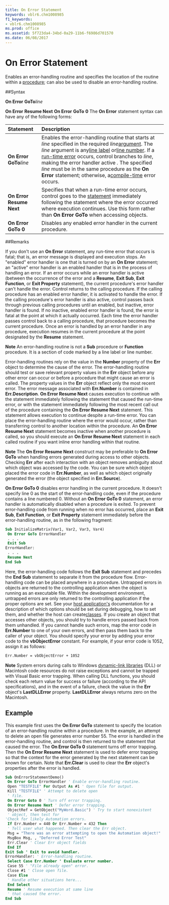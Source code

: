 ```yaml
---
title: On Error Statement
keywords: vblr6.chm1008985
f1_keywords:
- vblr6.chm1008985
ms.prod: office
ms.assetid: 5f723da4-34bd-0a29-11b6-f6986d701570
ms.date: 06/08/2017
---
```



# On Error Statement

Enables an error-handling routine and specifies the location of the routine within a [procedure](../../Glossary/vbe-glossary.md); can also be used to disable an error-handling routine.

##Syntax

**On Error** **GoTo**_line_

 **On Error** **Resume Next**
 **On Error** **GoTo** **0**
The  **On Error** statement syntax can have any of the following forms:


|**Statement**|**Description**|
|:-----|:-----|
|**On Error GoTo**_line_|Enables the error-handling routine that starts at  _line_ specified in the required _line_[argument](../../Glossary/vbe-glossary.md). The  _line_ argument is any[line label](../../Glossary/vbe-glossary.md) or[line number](../../Glossary/vbe-glossary.md). If a [run-time error](../../Glossary/vbe-glossary.md) occurs, control branches to _line_, making the error handler active _._ The specified _line_ must be in the same procedure as the **On Error** statement; otherwise, a[compile-time](../../Glossary/vbe-glossary.md) error occurs.|
|**On Error Resume Next**|Specifies that when a run-time error occurs, control goes to the [statement](../../Glossary/vbe-glossary.md) immediately following the statement where the error occurred where execution continues. Use this form rather than **On Error GoTo** when accessing objects.|
|**On Error GoTo 0**|Disables any enabled error handler in the current procedure.|

##Remarks

If you don't use an  **On Error** statement, any run-time error that occurs is fatal; that is, an error message is displayed and execution stops.
An "enabled" error handler is one that is turned on by an  **On Error** statement; an "active" error handler is an enabled handler that is in the process of handling an error. If an error occurs while an error handler is active (between the occurrence of the error and a **Resume**, **Exit Sub**, **Exit Function**, or **Exit Property** statement), the current procedure's error handler can't handle the error. Control returns to the calling procedure. If the calling procedure has an enabled error handler, it is activated to handle the error. If the calling procedure's error handler is also active, control passes back through previous calling procedures until an enabled, but inactive, error handler is found. If no inactive, enabled error handler is found, the error is fatal at the point at which it actually occurred. Each time the error handler passes control back to a calling procedure, that procedure becomes the current procedure. Once an error is handled by an error handler in any procedure, execution resumes in the current procedure at the point designated by the **Resume** statement.

 **Note**  An error-handling routine is not a  **Sub** procedure or **Function** procedure. It is a section of code marked by a line label or line number.

Error-handling routines rely on the value in the  **Number** property of the **Err** object to determine the cause of the error. The error-handling routine should test or save relevant property values in the **Err** object before any other error can occur or before a procedure that might cause an error is called. The property values in the **Err** object reflect only the most recent error. The error message associated with **Err.Number** is contained in **Err.Description**.
 **On Error Resume Next** causes execution to continue with the statement immediately following the statement that caused the run-time error, or with the statement immediately following the most recent call out of the procedure containing the **On Error Resume Next** statement. This statement allows execution to continue despite a run-time error. You can place the error-handling routine where the error would occur, rather than transferring control to another location within the procedure. An **On Error Resume Next** statement becomes inactive when another procedure is called, so you should execute an **On Error Resume Next** statement in each called routine if you want inline error handling within that routine.

 **Note**  The  **On Error Resume Next** construct may be preferable to **On Error GoTo** when handling errors generated during access to other objects. Checking **Err** after each interaction with an object removes ambiguity about which object was accessed by the code. You can be sure which object placed the error code in **Err.Number**, as well as which object originally generated the error (the object specified in **Err.Source**).

 **On Error GoTo 0** disables error handling in the current procedure. It doesn't specify line 0 as the start of the error-handling code, even if the procedure contains a line numbered 0. Without an **On Error GoTo 0** statement, an error handler is automatically disabled when a procedure is exited.
To prevent error-handling code from running when no error has occurred, place an  **Exit Sub**, **Exit Function**, or **Exit Property** statement immediately before the error-handling routine, as in the following fragment:



```vb
Sub InitializeMatrix(Var1, Var2, Var3, Var4) 
 On Error GoTo ErrorHandler 
 . . . 
 Exit Sub 
ErrorHandler: 
 . . . 
 Resume Next 
End Sub
```

Here, the error-handling code follows the  **Exit Sub** statement and precedes the **End Sub** statement to separate it from the procedure flow. Error-handling code can be placed anywhere in a procedure.
Untrapped errors in objects are returned to the controlling application when the object is running as an executable file. Within the development environment, untrapped errors are only returned to the controlling application if the proper options are set. See your [host application's](../../Glossary/vbe-glossary.md) documentation for a description of which options should be set during debugging, how to set them, and whether the host can create[classes](../../Glossary/vbe-glossary.md).
If you create an object that accesses other objects, you should try to handle errors passed back from them unhandled. If you cannot handle such errors, map the error code in  **Err.Number** to one of your own errors, and then pass them back to the caller of your object. You should specify your error by adding your error code to the **vbObjectError** constant. For example, if your error code is 1052, assign it as follows:



```vb
Err.Number = vbObjectError + 1052 

```


 **Note**  System errors during calls to Windows [dynamic-link libraries](../../Glossary/vbe-glossary.md) (DLL) or Macintosh code resources do not raise exceptions and cannot be trapped with Visual Basic error trapping. When calling DLL functions, you should check each return value for success or failure (according to the API specifications), and in the event of a failure, check the value in the **Err** object's **LastDLLError** property. **LastDLLError** always returns zero on the Macintosh.


## Example

This example first uses the  **On Error GoTo** statement to specify the location of an error-handling routine within a procedure. In the example, an attempt to delete an open file generates error number 55. The error is handled in the error-handling routine, and control is then returned to the statement that caused the error. The **On Error GoTo 0** statement turns off error trapping. Then the **On Error Resume Next** statement is used to defer error trapping so that the context for the error generated by the next statement can be known for certain. Note that **Err.Clear** is used to clear the **Err** object's properties after the error is handled.


```vb
Sub OnErrorStatementDemo() 
 On Error GoTo ErrorHandler ' Enable error-handling routine. 
 Open "TESTFILE" For Output As #1 ' Open file for output. 
 Kill "TESTFILE" ' Attempt to delete open 
 ' file. 
 On Error Goto 0 ' Turn off error trapping. 
 On Error Resume Next ' Defer error trapping. 
 ObjectRef = GetObject("MyWord.Basic") ' Try to start nonexistent 
 ' object, then test for 
'Check for likely Automation errors. 
 If Err.Number = 440 Or Err.Number = 432 Then 
 ' Tell user what happened. Then clear the Err object. 
 Msg = "There was an error attempting to open the Automation object!" 
 MsgBox Msg, , "Deferred Error Test" 
 Err.Clear ' Clear Err object fields 
 End If 
Exit Sub ' Exit to avoid handler. 
ErrorHandler: ' Error-handling routine. 
 Select Case Err.Number ' Evaluate error number. 
 Case 55 ' "File already open" error. 
 Close #1 ' Close open file. 
 Case Else 
 ' Handle other situations here... 
 End Select 
 Resume ' Resume execution at same line 
 ' that caused the error. 
End Sub
```


